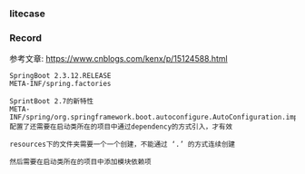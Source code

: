 ### litecase


### Record


参考文章: https://www.cnblogs.com/kenx/p/15124588.html


```text
SpringBoot 2.3.12.RELEASE
META-INF/spring.factories

SprintBoot 2.7的新特性
META-INF/spring/org.springframework.boot.autoconfigure.AutoConfiguration.imports 配置了还需要在启动类所在的项目中通过dependency的方式引入，才有效

resources下的文件夹需要一个一个创建，不能通过 ‘.’ 的方式连续创建

然后需要在启动类所在的项目中添加模块依赖项
```